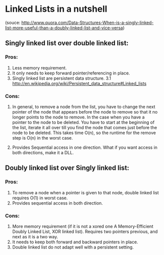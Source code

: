 # Linked Lists in a nutshell

(souce:
http://www.quora.com/Data-Structures-When-is-a-singly-linked-list-more-useful-than-a-doubly-linked-list-and-vice-versa)

## Singly linked list over double linked list:

### Pros:
1. Less memory requirement.
2. It only needs to keep forward pointer/referencing in place.
3. Singly linked list are persistent data structure.
    3.1 http://en.wikipedia.org/wiki/Persistent_data_structure#Linked_lists

### Cons:
1. In general, to remove a node from the list, you have to change the next
pointer of the node that appears before the node to remove so that it no longer
points to the node to remove. In the case when you have a pointer to the node
to be deleted. You have to start at the beginning of the list, iterate it all
over  till you find the node that comes just before the node to be deleted. This
takes time O(n), so the runtime for the remove step is O(n) in the worst case.

2. Provides Sequential access in one direction. What if you want access in both
directions, make it a DLL.

## Doubly linked list over Singly linked list:

### Pros:
1. To remove a node when a pointer is given to that node, double linked list
requires O(1) in worst case.
2. Provides sequential access in both direction.

### Cons:
1. More memory requirement (if it is not a xored one A Memory-Efficient Doubly
Linked List, XOR linked list). Requires two pointers previous, and next as it
is a two way.
2. It needs to keep both forward and backward pointers in place.
3. Double linked list do not adapt well with a persistent setting.

